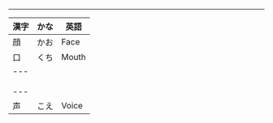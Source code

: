 
---


| 漢字 | かな | 英語 |
| ---- | ---- | ---- |
| 顔 | かお | Face |
| 口 | くち | Mouth |
| ---<br><br>---<br> |  |  |
| 声 | こえ | Voice |
